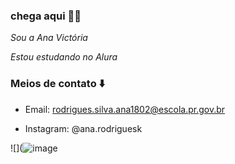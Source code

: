 ### chega aqui 👨‍🦽

_Sou a Ana Victória_

*Estou estudando no Alura*

### Meios de contato ⬇️
- Email: rodrigues.silva.ana1802@escola.pr.gov.br

- Instagram: @ana.rodriguesk



![](![image](https://github.com/anavictoriaj/anavictoriaj/assets/143723833/8c024fcf-914e-4f93-bb62-6c6bf10d73db)

